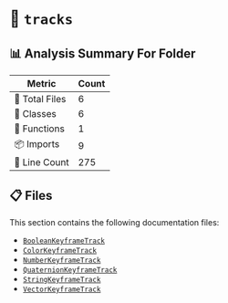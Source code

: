 # 📁 `tracks`

## 📊 Analysis Summary For Folder

| Metric | Count |
|--------|-------|
| 📁 Total Files | 6 |
| 🧱 Classes | 6 |
| 🔧 Functions | 1 |
| 📦 Imports | 9 |
| 🔢 Line Count | 275 |


## 📋 Files

This section contains the following documentation files:

- [`BooleanKeyframeTrack`](./BooleanKeyframeTrack.md)
- [`ColorKeyframeTrack`](./ColorKeyframeTrack.md)
- [`NumberKeyframeTrack`](./NumberKeyframeTrack.md)
- [`QuaternionKeyframeTrack`](./QuaternionKeyframeTrack.md)
- [`StringKeyframeTrack`](./StringKeyframeTrack.md)
- [`VectorKeyframeTrack`](./VectorKeyframeTrack.md)